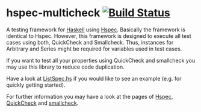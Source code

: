 # hspec-multicheck [![Build Status](https://travis-ci.org/marcellussiegburg/hspec-multicheck.svg?branch=master)](https://travis-ci.org/marcellussiegburg/hspec-multicheck)

A testing framework for [Haskell](https://www.haskell.org) using [Hspec](http://hspec.github.io).
Basically the framework is identical to Hspec.
However, this framework is designed to execute all test cases using both, QuickCheck and Smallcheck.
Thus, instances for Arbitrary and Series might be required for variables used in test cases.

If you want to test all your properties using QuickCheck and smallcheck you may use this library to reduce code duplication.

Have a look at [ListSpec.hs](test/Data/ListSpec.hs) if you would like to see an example (e.g. for quickly getting started).

For further information you may have a look at the pages of [Hspec](http://hspec.github.io), [QuickCheck](http://www.cse.chalmers.se/~rjmh/QuickCheck/) and [smallcheck](https://www.cs.york.ac.uk/fp/smallcheck/).
